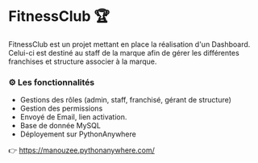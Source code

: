 # FitnessClub 🏆

FitnessClub est un projet mettant en place la réalisation d'un Dashboard. 
Celui-ci est destiné au staff de la marque afin de gérer les différentes franchises et structure associer à la marque.

### ⚙️ Les fonctionnalités
- Gestions des rôles (admin, staff, franchisé, gérant de structure)
- Gestion des permissions
- Envoyé de Email, lien activation.
- Base de donnée MySQL 
- Déployement sur PythonAnywhere

👉 https://manouzee.pythonanywhere.com/
